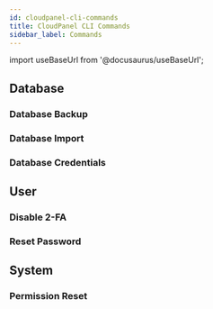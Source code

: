 ```yaml
---
id: cloudpanel-cli-commands
title: CloudPanel CLI Commands
sidebar_label: Commands
---
```


import useBaseUrl from '@docusaurus/useBaseUrl';

## Database

### Database Backup

### Database Import

### Database Credentials


## User

### Disable 2-FA

### Reset Password

## System

### Permission Reset

